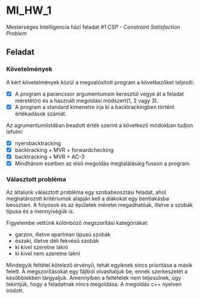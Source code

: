# MI_HW_1
Mesterséges Intelligencia házi feladat #1
_CSP - Constraint Satisfaction Problem_

## Feladat
### Követelmények
A kért követelmények közül a megvalósított program a következőket teljesíti:
- [x] A program a parancssor argumentumain keresztül vegye át a feladat méretét(n) és a használt megoldási módszert(1, 2 vagy 3).
- [x] A program a standard kimenetre írja ki a backtrackingben történt értékadások számát.

Az agrumentumlistában beadott érték szerint a következő módokban tudjon lefutni:
- [x] nyersbacktracking
- [x] backtracking + MVR + forwardchecking
- [x] backtracking + MVR + AC-3
- [x] Mindhárom esetben az első megoldás megtalálásáig fusson a program.

### Választott probléma
Az általunk választott probléma egy szobabeosztási feladat, ahol meghatározott kritériumok alapján kell a diákokat egy bentlakásba beosztani. A folyósok és az épületek méretei megadhatóak, illetve a szobák típusa és a mennyiségük is. 

Figyelembe vettünk különböző megszorítási kategóriákat:
* garzon, illetve apartman típusú szobák
* északi, illetve déli fekvésű szobák
* ki kivel szeretne lakni
* ki kivel nem szeretne lakni

Mindegyik feltétel kötelező érvényű, tehát egyiknek sincs prioritása a másik felett. A megszorításokat egy fájlból olvashatjuk be, ennek szerkeszetét a későbbiekben tárgyaljuk.
Amennyiben a feltételek nem teljesülnek, úgy tekintjük, hogy a feladatnak nincs megoldása.
A megoldás c++ nyelven íródott. 
